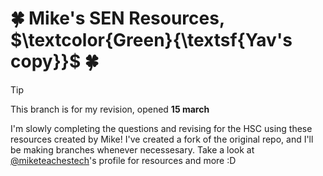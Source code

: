 # 🍀 Mike's SEN Resources, $\textcolor{Green}{\textsf{Yav's copy}}$ 🍀

> [!TIP]
> This branch is for my revision, opened **15 march**

I'm slowly completing the questions and revising for the HSC using these resources created by Mike! I've created a fork of the original repo, and I'll be making branches whenever necessesary. Take a look at [@miketeachestech](https://github.com/miketeachestech)'s profile for resources and more :D



